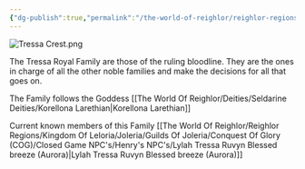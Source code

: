 ```yaml
---
{"dg-publish":true,"permalink":"/the-world-of-reighlor/reighlor-regions/ulmesse-empire/ulmesse-noble-families/tressa/"}
---
```


![Tressa Crest.png](/img/user/Z%20Ref%20Pics/Crests/Tressa%20Crest.png)

The Tressa Royal Family are those of the ruling bloodline. They are the ones in charge of all the other noble families and make the decisions for all that goes on. 

The Family follows the Goddess [[The World Of Reighlor/Deities/Seldarine Deities/Korellona Larethian\|Korellona Larethian]]



Current known members of this Family
[[The World Of Reighlor/Reighlor Regions/Kingdom Of Leloria/Joleria/Guilds Of Joleria/Conquest Of Glory (COG)/Closed Game NPC's/Henry's NPC's/Lylah Tressa Ruvyn Blessed breeze (Aurora)\|Lylah Tressa Ruvyn Blessed breeze (Aurora)]]
